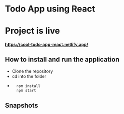 # Todo App using React

# Project is live

#### https://cool-todo-app-react.netlify.app/

## How to install and run the application
 
* Clone the repository
* cd into the folder
* 
  ```javascript
    npm install
    npm start
  ```

## Snapshots

